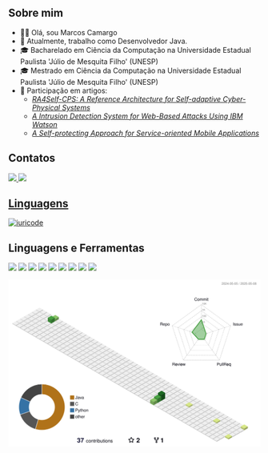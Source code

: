 ## Sobre mim
- 🧒🏻 Olá, sou Marcos Camargo
- 👀 Atualmente, trabalho como Desenvolvedor Java.
- 🎓 Bacharelado em Ciência da Computação na Universidade Estadual Paulista 'Júlio de Mesquita Filho' (UNESP)
- 🎓 Mestrado em Ciência da Computação na Universidade Estadual Paulista 'Júlio de Mesquita Filho' (UNESP) 
- 📖 Participação em artigos:
  - [<i> RA4Self-CPS: A Reference Architecture for Self-adaptive Cyber-Physical Systems</i>](https://ieeexplore.ieee.org/document/10412036)  
  - [<i> A Intrusion Detection System for Web-Based Attacks Using IBM Watson</i>](https://ieeexplore.ieee.org/document/9661457)
  - [<i> A Self-protecting Approach for Service-oriented Mobile Applications</i>](https://www.researchgate.net/publication/351352704_A_Self-protecting_Approach_for_Service-oriented_Mobile_Applications)

  
## Contatos
  
<div>
  <a href="mailto:mp.camargo@outlook.com"> <img src="https://img.shields.io/badge/Microsoft_Outlook-0078D4?style=for-the-badge&logo=microsoft-outlook&logoColor=white">
  <a href="https://linkedin.com/in/mpcamargo1"> <img src="https://img.shields.io/badge/LinkedIn-0077B5?style=for-the-badge&logo=linkedin&logoColor=white">
</div>

## Linguagens
[![iuricode](https://github-readme-stats.vercel.app/api/top-langs/?username=mpcamargo1&layout=compact)](https://github.com/anuraghazra/github-readme-stats)
    
## Linguagens e Ferramentas
  <div>
    <img src="https://img.shields.io/badge/C-00599C?style=for-the-badge&logo=c&logoColor=white">
    <img src="https://img.shields.io/badge/C%23-239120?style=for-the-badge&logo=c-sharp&logoColor=white">
    <img src="https://img.shields.io/badge/.NET-5C2D91?style=for-the-badge&logo=.net&logoColor=white">
    <img src="https://img.shields.io/badge/Java-ED8B00?style=for-the-badge&logo=java&logoColor=white">
    <img src="https://img.shields.io/badge/HTML5-E34F26?style=for-the-badge&logo=html5&logoColor=white">
    <img src="https://img.shields.io/badge/Spring-6DB33F?style=for-the-badge&logo=spring&logoColor=white">
    <img src="https://img.shields.io/badge/MySQL-00000F?style=for-the-badge&logo=mysql&logoColor=white">
    <img src="https://img.shields.io/badge/MongoDB-4EA94B?style=for-the-badge&logo=mongodb&logoColor=white">
    <img src="https://img.shields.io/badge/Unity-100000?style=for-the-badge&logo=unity&logoColor=white">
  </div>

![Perfil](./profile-3d-contrib/profile-green-animate.svg)

    
<!---
mpcamargo1/mpcamargo1 is a ✨ special ✨ repository because its `README.md` (this file) appears on your GitHub profile.
You can click the Preview link to take a look at your changes.
--->
